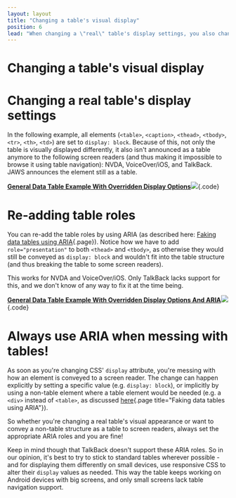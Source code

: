```yaml
---
layout: layout
title: "Changing a table's visual display"
position: 6
lead: "When changing a \"real\" table's display settings, you also change how it's announced to the screen reader! This can be fixed with ARIA though."
---
```


# Changing a table's visual display

# Changing a real table's display settings

In the following example, all elements (`<table>`, `<caption>`, `<thead>`, `<tbody>`, `<tr>`, `<th>`, `<td>`) are set to `display: block`. Because of this, not only the table is visually displayed differently, it also isn't announced as a table anymore to the following screen readers (and thus making it impossible to browse it using table navigation): NVDA, VoiceOver/iOS, and TalkBack. JAWS announces the element still as a table.

[**General Data Table Example With Overridden Display Options**![](https://s3-us-west-2.amazonaws.com/i.cdpn.io/1279260.NvxvBR.small.f183349f-8ca0-4468-a66d-6980f555c520.png)](https://codepen.io/accessibility-developer-guide/pen/NvxvBR){.code}

# Re-adding table roles

You can re-add the table roles by using ARIA (as described here: [Faking data tables using ARIA](/part--examples-of-accessibility-patterns---introduction/data-and-layout-tables/faking-data-tables-using-aria){.page}). Notice how we have to add `role="presentation"` to both `<thead>` and `<tbody>`, as otherwise they would still be conveyed as `display: block` and wouldn't fit into the table structure (and thus breaking the table to some screen readers).

This works for NVDA and VoiceOver/iOS. Only TalkBack lacks support for this, and we don't know of any way to fix it at the time being.

[**General Data Table Example With Overridden Display Options And ARIA**![](https://s3-us-west-2.amazonaws.com/i.cdpn.io/1279260.gxPxZp.small.727a281b-703c-4302-9ecf-b4b24efa32a3.png)](https://codepen.io/accessibility-developer-guide/pen/gxPxZp){.code}

# Always use ARIA when messing with tables!

As soon as you're changing CSS' `display` attribute, you're messing with how an element is conveyed to a screen reader. The change can happen explicitly by setting a specific value (e.g. `display: block`), or implicitly by using a non-table element where a table element would be needed (e.g. a `<div>` instead of `<table>`, as discussed [here](/part--examples-of-accessibility-patterns---introduction/data-and-layout-tables/faking-data-tables-using-aria){.page title="Faking data tables using ARIA"}).

So whether you're changing a real table's visual appearance or want to convey a non-table structure as a table to screen readers, always set the appropriate ARIA roles and you are fine!

Keep in mind though that TalkBack doesn't support these ARIA roles. So in our opinion, it's best to try to stick to standard tables wherever possible - and for displaying them differently on small devices, use responsive CSS to alter their `display` values as needed. This way the table keeps working on Android devices with big screens, and only small screens lack table navigation support.